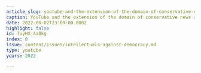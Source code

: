 ```yaml
---
article_slug: youtube-and-the-extension-of-the-domain-of-conservative-news-and-ideas
caption: YouTube and the extension of the domain of conservative news and ideas
date: 2022-06-02T23:00:00.000Z
highlight: false
id: 7uyHX_4aOkg
index: 0
issue: content/issues/intellectuals-against-democracy.md
type: youtube
years: 2022

---
```

